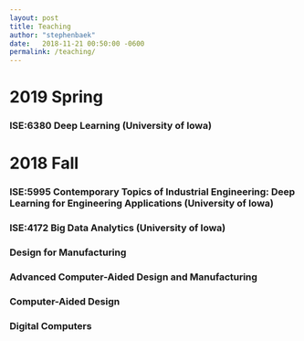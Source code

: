 ```yaml
---
layout: post
title: Teaching
author: "stephenbaek"
date:   2018-11-21 00:50:00 -0600
permalink: /teaching/
---
```


# 2019 Spring
### ISE:6380 Deep Learning (University of Iowa)

# 2018 Fall
### ISE:5995 Contemporary Topics of Industrial Engineering: Deep Learning for Engineering Applications (University of Iowa)
### ISE:4172 Big Data Analytics (University of Iowa)

### Design for Manufacturing

### Advanced Computer-Aided Design and Manufacturing

### Computer-Aided Design

### Digital Computers